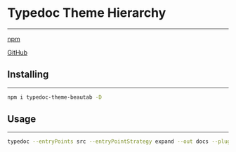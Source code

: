 # Typedoc Theme Hierarchy

---

<a href="https://www.npmjs.com/package/typedoc-theme-beautab">npm</a>

<a href="https://github.com/luoyimaid/typedoc-theme-beautab">GitHub</a>

## Installing

---

```bash
npm i typedoc-theme-beautab -D
```

## Usage

---

```bash
typedoc --entryPoints src --entryPointStrategy expand --out docs --plugin ./node_modules/typedoc-theme-hierarchy/dist/index.js --theme beautab
```
